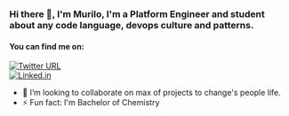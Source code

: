 ### Hi there 👋, I'm Murilo, I'm a Platform Engineer and student about any code language, devops culture and patterns. 

#### You can find me on: 
[![Twitter URL][twitter-icon]][twitter-link]<br>
[![Linked.in][linkedin-icon]][linkedin-link]

<!-- Icons -->
[twitter-icon]: https://img.shields.io/twitter/url?label=oPequiDuGoias&style=social&url=https%3A%2F%2Ftwitter.com%2Fopequidugoias (Twitter icon)
[linkedin-icon]: https://img.shields.io/twitter/url?label=Murilo%20Henrique&logo=linkedin&style=social&url=https%3A%2F%2Flinedin.com%2Fin%2Fomurilo (Linkedin icon)

<!-- Social media accounts -->
[twitter-link]: https://twitter.com/opequidugoias
[linkedin-link]: https://linkedin.com/in/omurilo

- 👯 I’m looking to collaborate on max of projects to change's people life.
- ⚡ Fun fact: I'm Bachelor of Chemistry
